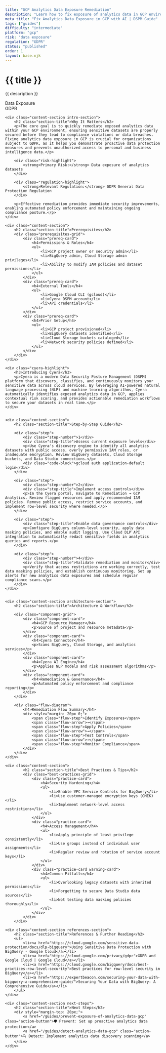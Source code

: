 ```yaml
---
title: "GCP Analytics Data Exposure Remediation"
description: "Learn how to fix exposure of analytics data in GCP environments. Follow step-by-step guidance for GDPR compliance."
meta_title: "Fix Analytics Data Exposure in GCP with AI | DSPM Guide"
tags: ["guides"]
difficulty: "intermediate"
platform: "gcp"
risk: "data exposure"
regulation: "GDPR"
status: "published"
order: 1
layout: base.njk
---
```


<div class="container">
    <div class="header">
        <h1>{{ title }}</h1>
        <p>{{ description }}</p>
        <div class="badge">Data Exposure</div>
        <div class="badge regulation">GDPR</div>
    </div>

    <div class="content-section intro-section">
        <h2 class="section-title">Why It Matters</h2>
        <p>The core goal is to quickly remediate exposed analytics data within your GCP environment, ensuring sensitive datasets are properly secured before they lead to compliance violations or data breaches. Fixing analytics data exposure in GCP is crucial for organizations subject to GDPR, as it helps you demonstrate proactive data protection measures and prevents unauthorized access to personal and business intelligence data.</p>
        
        <div class="risk-highlight">
            <strong>Primary Risk:</strong> Data exposure of analytics datasets
        </div>
        
        <div class="regulation-highlight">
            <strong>Relevant Regulation:</strong> GDPR General Data Protection Regulation
        </div>
        
        <p>Effective remediation provides immediate security improvements, enabling automated policy enforcement and maintaining ongoing compliance posture.</p>
    </div>

    <div class="content-section">
        <h2 class="section-title">Prerequisites</h2>
        <div class="prerequisites-grid">
            <div class="prereq-card">
                <h4>Permissions & Roles</h4>
                <ul>
                    <li>GCP project owner or security admin</li>
                    <li>BigQuery admin, Cloud Storage admin privileges</li>
                    <li>Ability to modify IAM policies and dataset permissions</li>
                </ul>
            </div>
            <div class="prereq-card">
                <h4>External Tools</h4>
                <ul>
                    <li>Google Cloud CLI (gcloud)</li>
                    <li>Cyera DSPM account</li>
                    <li>API credentials</li>
                </ul>
            </div>
            <div class="prereq-card">
                <h4>Prior Setup</h4>
                <ul>
                    <li>GCP project provisioned</li>
                    <li>BigQuery datasets identified</li>
                    <li>Cloud Storage buckets cataloged</li>
                    <li>Network security policies defined</li>
                </ul>
            </div>
        </div>
    </div>
	
    <div class="cyera-highlight">
        <h3>Introducing Cyera</h3>
        <p>Cyera is a modern Data Security Posture Management (DSPM) platform that discovers, classifies, and continuously monitors your sensitive data across cloud services. By leveraging AI-powered natural language processing (NLP) and machine learning algorithms, Cyera automatically identifies exposed analytics data in GCP, applies contextual risk scoring, and provides actionable remediation workflows to secure your datasets in real time.</p>
    </div>
	

    <div class="content-section">
        <h2 class="section-title">Step-by-Step Guide</h2>
        
        <div class="step">
            <div class="step-number">1</div>
            <div class="step-title">Assess current exposure levels</div>
            <p>Use Cyera's discovery engine to identify all analytics datasets with public access, overly permissive IAM roles, or inadequate encryption. Review BigQuery datasets, Cloud Storage buckets, and Data Studio connections.</p>
            <div class="code-block">gcloud auth application-default login</div>
        </div>

        <div class="step">
            <div class="step-number">2</div>
            <div class="step-title">Implement access controls</div>
            <p>In the Cyera portal, navigate to Remediation → GCP Analytics. Review flagged resources and apply recommended IAM policies. Remove public access, restrict service accounts, and implement row-level security where needed.</p>
        </div>

        <div class="step">
            <div class="step-title">Enable data governance controls</div>
            <p>Configure BigQuery column-level security, apply data masking policies, and enable audit logging. Use Cloud DLP API integration to automatically redact sensitive fields in analytics queries and reports.</p>
        </div>

        <div class="step">
            <div class="step-number">4</div>
            <div class="step-title">Validate remediation and monitor</div>
            <p>Verify that access restrictions are working correctly, test data masking policies, and establish continuous monitoring. Set up alerts for new analytics data exposures and schedule regular compliance scans.</p>
        </div>
    </div>


    <div class="content-section architecture-section">
        <h2 class="section-title">Architecture & Workflow</h2>
        
        <div class="component-grid">
            <div class="component-card">
                <h4>GCP Resource Manager</h4>
                <p>Source of project and resource metadata</p>
            </div>
            <div class="component-card">
                <h4>Cyera Connector</h4>
                <p>Scans BigQuery, Cloud Storage, and analytics services</p>
            </div>
            <div class="component-card">
                <h4>Cyera AI Engine</h4>
                <p>Applies NLP models and risk assessment algorithms</p>
            </div>
            <div class="component-card">
                <h4>Remediation & Governance</h4>
                <p>Automated policy enforcement and compliance reporting</p>
            </div>
        </div>

        <div class="flow-diagram">
            <h4>Remediation Flow Summary</h4>
            <div style="margin: 20px 0;">
                <span class="flow-step">Identify Exposures</span>
                <span class="flow-arrow">→</span>
                <span class="flow-step">Apply Policies</span>
                <span class="flow-arrow">→</span>
                <span class="flow-step">Test Controls</span>
                <span class="flow-arrow">→</span>
                <span class="flow-step">Monitor Compliance</span>
            </div>
        </div>
    </div>

	<div class="content-section">
	        <h2 class="section-title">Best Practices & Tips</h2>
	        <div class="best-practices-grid">
	            <div class="practice-card">
	                <h4>Security Hardening</h4>
	                <ul>
	                    <li>Enable VPC Service Controls for BigQuery</li>
	                    <li>Use customer-managed encryption keys (CMEK)</li>
	                    <li>Implement network-level access restrictions</li>
	                </ul>
	            </div>
	            <div class="practice-card">
	                <h4>Access Management</h4>
	                <ul>
	                    <li>Apply principle of least privilege consistently</li>
	                    <li>Use groups instead of individual user assignments</li>
	                    <li>Regular review and rotation of service account keys</li>
	                </ul>
	            </div>
	            <div class="practice-card warning-card">
	                <h4>Common Pitfalls</h4>
	                <ul>
	                    <li>Overlooking legacy datasets with inherited permissions</li>
	                    <li>Forgetting to secure Data Studio data sources</li>
	                    <li>Not testing data masking policies thoroughly</li>
	                </ul>
	            </div>
	        </div>
	    </div>

    <div class="content-section references-section">
        <h2 class="section-title">References & Further Reading</h2>
        <ul>
            <li><a href="https://cloud.google.com/sensitive-data-protection/docs/dlp-bigquery">Using Sensitive Data Protection with BigQuery - Google Cloud</a></li>
            <li><a href="https://cloud.google.com/privacy/gdpr">GDPR and Google Cloud | Google Cloud</a></li>
            <li><a href="https://cloud.google.com/bigquery/docs/best-practices-row-level-security">Best practices for row-level security in BigQuery</a></li>
            <li><a href="https://expertbeacon.com/securing-your-data-with-bigquery-a-comprehensive-guide/">Securing Your Data with BigQuery: A Comprehensive Guide</a></li>
        </ul>
    </div>

    <div class="content-section next-steps">
        <h2 class="section-title">Next Steps</h2>
        <div style="margin-top: 20px;">
            <a href="/guides/prevent-exposure-of-analytics-data-gcp" class="action-button">🛡️ Prevent: Set up proactive analytics data protection</a>
            <a href="/guides/detect-analytics-data-gcp" class="action-button">🔍 Detect: Implement analytics data discovery scanning</a>
        </div>
    </div>
</div>